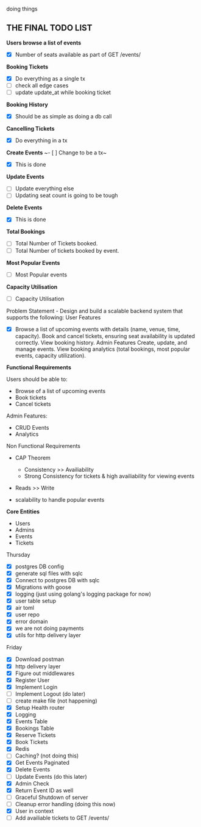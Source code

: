 doing things

## THE FINAL TODO LIST

**Users browse a list of events**
- [x] Number of seats available as part of GET /events/

**Booking Tickets**
- [x] Do everything as a single tx
- [ ] check all edge cases
- [ ] update update_at while booking ticket

**Booking History**
- [x] Should be as simple as doing a db call

**Cancelling Tickets**
- [x] Do everything in a tx

**Create Events**
~- [ ] Change to be a tx~
- [x] This is done

**Update Events**
- [ ] Update everything else
- [ ] Updating seat count is going to be tough

**Delete Events**
- [x] This is done

**Total Bookings**
- [ ] Total Number of Tickets booked.
- [ ] Total Number of tickets booked by event.

**Most Popular Events**
- [ ] Most Popular events

**Capacity Utilisation**
- [ ] Capacity Utilisation


Problem Statement
    - Design and build a scalable backend system that supports the following:
    User Features
- [x] Browse a list of upcoming events with details (name, venue, time, capacity).
        Book and cancel tickets, ensuring seat availability is updated correctly.
        View booking history.
    Admin Features
        Create, update, and manage events.
        View booking analytics (total bookings, most popular events, capacity utilization).

**Functional Requirements**

Users should be able to:
- Browse of a list of upcoming events
- Book tickets
- Cancel tickets

Admin Features:
- CRUD Events
- Analytics

Non Functional Requirements

- CAP Theorem
    - Consistency >> Availiability
    - Strong Consistency for tickets & high availiability for viewing events

- Reads >> Write
- scalability to handle popular events

**Core Entities**
- Users
- Admins
- Events
- Tickets

Thursday
- [x] postgres DB config
- [x] generate sql files with sqlc
- [x] Connect to postgres DB with sqlc
- [x] Migrations with goose
- [x] logging (just using golang's logging package for now)
- [x] user table setup
- [x] air toml
- [x] user repo
- [x] error domain
- [x] we are not doing payments
- [x] utils for http delivery layer

Friday
- [x] Download postman
- [x] http delivery layer
- [x] Figure out middlewares
- [x] Register User
- [x] Implement Login
- [ ] Implement Logout (do later)
- [ ] create make file (not happening)
- [x] Setup Health router
- [x] Logging
- [x] Events Table
- [x] Bookings Table
- [x] Reserve Tickets
- [x] Book Tickets
- [x] Redis
- [ ] Caching? (not doing this)
- [x] Get Events Paginated
- [x] Delete Events
- [ ] Update Events (do this later)
- [x] Admin Check
- [x] Return Event ID as well
- [ ] Graceful Shutdown of server
- [ ] Cleanup error handling (doing this now)
- [x] User in context
- [ ] Add availiable tickets to GET /events/
